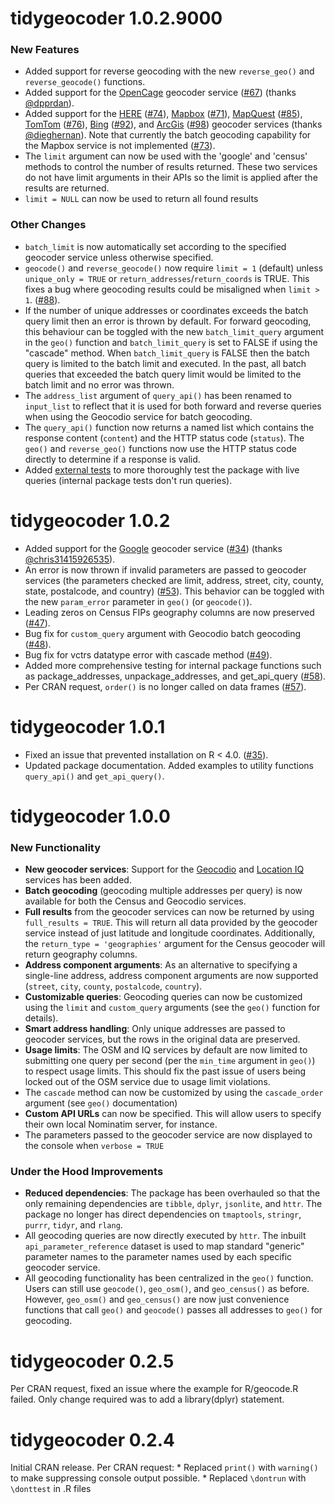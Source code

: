 # tidygeocoder 1.0.2.9000

### New Features
-   Added support for reverse geocoding with the new `reverse_geo()` and `reverse_geocode()` functions. 
-   Added support for the [OpenCage](https://opencagedata.com/) geocoder service ([#67](https://github.com/jessecambon/tidygeocoder/issues/67)) (thanks [@dpprdan](https://github.com/dpprdan)).
-   Added support for the [HERE](https://developer.here.com/products/geocoding-and-search) ([#74](https://github.com/jessecambon/tidygeocoder/issues/74)), [Mapbox](https://docs.mapbox.com/api/search/) ([#71](https://github.com/jessecambon/tidygeocoder/issues/71)), [MapQuest](https://developer.mapquest.com/documentation/geocoding-api/) ([#85](https://github.com/jessecambon/tidygeocoder/issues/85)),  [TomTom](https://developer.tomtom.com/search-api/search-api-documentation/geocoding) ([#76](https://github.com/jessecambon/tidygeocoder/issues/76)), [Bing](https://docs.microsoft.com/en-us/bingmaps/rest-services/locations/) ([#92](https://github.com/jessecambon/tidygeocoder/issues/92)), and [ArcGis](https://developers.arcgis.com/rest/geocode/api-reference/overview-world-geocoding-service.htm) ([#98](https://github.com/jessecambon/tidygeocoder/issues/98)) geocoder services (thanks [@dieghernan](https://github.com/dieghernan)). Note that currently the batch geocoding capability for the Mapbox service is not implemented ([#73](https://github.com/jessecambon/tidygeocoder/issues/73)).
-   The `limit` argument can now be used with the 'google' and 'census' methods to control the number of results returned. These two services do not have limit arguments in their APIs so the limit is applied after the results are returned.
-   `limit = NULL` can now be used to return all found results


### Other Changes
-   `batch_limit` is now automatically set according to the specified geocoder service unless otherwise specified.
-   `geocode()` and `reverse_geocode()` now require `limit = 1` (default) unless `unique_only = TRUE` or `return_addresses`/`return_coords` is TRUE. This fixes a bug where geocoding results could be misaligned when `limit > 1`.  ([#88](https://github.com/jessecambon/tidygeocoder/issues/88)).
-   If the number of unique addresses or coordinates exceeds the batch query limit then an error is thrown by default. For forward geocoding, this behaviour can be toggled with the new `batch_limit_query` argument in the `geo()` function and `batch_limit_query` is set to FALSE if using the "cascade" method. When `batch_limit_query` is FALSE then the batch query is limited to the batch limit and executed. In the past, all batch queries that exceeded the batch query limit would be limited to the batch limit and no error was thrown.
-   The `address_list` argument of `query_api()` has been renamed to `input_list` to reflect that it is used for both forward and reverse queries when using the Geocodio service for batch geocoding.
-   The `query_api()` function now returns a named list which contains the response content (`content`) and the HTTP status code (`status`). The `geo()` and `reverse_geo()` functions now use the HTTP status code directly to determine if a response is valid.
-   Added [external tests](https://github.com/jessecambon/tidygeocoder/blob/main/external_tests/online_tests.R) to more thoroughly test the package with live queries (internal package tests don't run queries).

# tidygeocoder 1.0.2

-   Added support for the [Google](https://developers.google.com/maps/documentation/geocoding/overview) geocoder service ([\#34](https://github.com/jessecambon/tidygeocoder/issues/34)) (thanks [@chris31415926535](https://github.com/chris31415926535)).
-   An error is now thrown if invalid parameters are passed to geocoder services (the parameters checked are limit, address, street, city, county, state, postalcode, and country) ([\#53](https://github.com/jessecambon/tidygeocoder/issues/53)). This behavior can be toggled with the new `param_error` parameter in `geo()` (or `geocode()`).
-   Leading zeros on Census FIPs geography columns are now preserved ([\#47](https://github.com/jessecambon/tidygeocoder/issues/47)).
-   Bug fix for `custom_query` argument with Geocodio batch geocoding ([\#48](https://github.com/jessecambon/tidygeocoder/issues/48)).
-   Bug fix for vctrs datatype error with cascade method ([\#49](https://github.com/jessecambon/tidygeocoder/issues/49)).
-   Added more comprehensive testing for internal package functions such as package_addresses, unpackage_addresses, and get_api_query ([\#58](https://github.com/jessecambon/tidygeocoder/issues/58)).
-   Per CRAN request, `order()` is no longer called on data frames ([\#57](https://github.com/jessecambon/tidygeocoder/issues/57)).

# tidygeocoder 1.0.1

-   Fixed an issue that prevented installation on R \< 4.0. ([\#35](https://github.com/jessecambon/tidygeocoder/issues/35)).
-   Updated package documentation. Added examples to utility functions `query_api()` and `get_api_query()`.

# tidygeocoder 1.0.0

### New Functionality

-   **New geocoder services**: Support for the [Geocodio](https://www.geocod.io/) and [Location IQ](https://locationiq.com/) services has been added.
-   **Batch geocoding** (geocoding multiple addresses per query) is now available for both the Census and Geocodio services.
-   **Full results** from the geocoder services can now be returned by using `full_results = TRUE`. This will return all data provided by the geocoder service instead of just latitude and longitude coordinates. Additionally, the `return_type = 'geographies'` argument for the Census geocoder will return geography columns.
-   **Address component arguments**: As an alternative to specifying a single-line address, address component arguments are now supported (`street`, `city`, `county`, `postalcode`, `country`).
-   **Customizable queries**: Geocoding queries can now be customized using the `limit` and `custom_query` arguments (see the `geo()` function for details).
-   **Smart address handling**: Only unique addresses are passed to geocoder services, but the rows in the original data are preserved.
-   **Usage limits**: The OSM and IQ services by default are now limited to submitting one query per second (per the `min_time` argument in `geo()`) to respect usage limits. This should fix the past issue of users being locked out of the OSM service due to usage limit violations.
-   The `cascade` method can now be customized by using the `cascade_order` argument (see `geo()` documentation)
-   **Custom API URLs** can now be specified. This will allow users to specify their own local Nominatim server, for instance.
-   The parameters passed to the geocoder service are now displayed to the console when `verbose = TRUE`

### Under the Hood Improvements

-   **Reduced dependencies**: The package has been overhauled so that the only remaining dependencies are `tibble`, `dplyr`, `jsonlite`, and `httr`. The package no longer has direct dependencies on `tmaptools`, `stringr`, `purrr`, `tidyr`, and `rlang`.
-   All geocoding queries are now directly executed by `httr`. The inbuilt `api_parameter_reference` dataset is used to map standard "generic" parameter names to the parameter names used by each specific geocoder service.
-   All geocoding functionality has been centralized in the `geo()` function. Users can still use `geocode()`, `geo_osm()`, and `geo_census()` as before. However, `geo_osm()` and `geo_census()` are now just convenience functions that call `geo()` and `geocode()` passes all addresses to `geo()` for geocoding.

# tidygeocoder 0.2.5

Per CRAN request, fixed an issue where the example for R/geocode.R failed. Only change required was to add a library(dplyr) statement.

# tidygeocoder 0.2.4

Initial CRAN release. Per CRAN request: \* Replaced `print()` with `warning()` to make suppressing console output possible. \* Replaced `\dontrun` with `\donttest` in .R files
